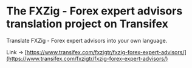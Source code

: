 # The FXZig - Forex expert advisors translation project on Transifex


Translate FXZig - Forex expert advisors into your own language.

 Link -> [https://www.transifex.com/fxzigtr/fxzig-forex-expert-advisors/](https://www.transifex.com/fxzigtr/fxzig-forex-expert-advisors/)
